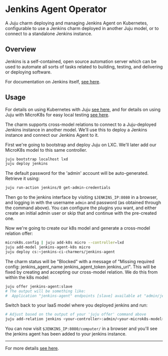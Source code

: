 # Jenkins Agent Operator

A Juju charm deploying and managing Jenkins Agent on Kubernetes, configurable to
use a Jenkins charm deployed in another Juju model, or to connect to a
standalone Jenkins instance.

## Overview

Jenkins is a self-contained, open source automation server which can be used
to automate all sorts of tasks related to building, testing, and delivering or
deploying software.

For documentation on Jenkins itself, [see here](https://www.jenkins.io/doc/).

## Usage

For details on using Kubernetes with Juju [see here](https://juju.is/docs/kubernetes), and for details on using
Juju with MicroK8s for easy local testing [see here](https://juju.is/docs/microk8s-cloud).

The charm supports cross-model relations to connect to a Juju-deployed Jenkins
instance in another model. We'll use this to deploy a Jenkins instance and
connect our Jenkins Agent to it.

First we're going to bootstrap and deploy Juju on LXC. We'll later add our
MicroK8s model to this same controller.

```bash
juju bootstrap localhost lxd
juju deploy jenkins
```

The default password for the 'admin' account will be auto-generated. Retrieve it using:

```bash
juju run-action jenkins/0 get-admin-credentials
```

Then go to the jenkins interface by visiting `$JENKINS_IP:8080` in a browser,
and logging in with the username `admin` and password (as obtained through the command above).
 You can configure the plugins you want, and either create an
initial admin user or skip that and continue with the pre-created one.

Now we're going to create our k8s model and generate a cross-model relation
offer:

```bash
microk8s.config | juju add-k8s micro --controller=lxd
juju add-model jenkins-agent-k8s micro
juju deploy cs:~jenkins-ci-charmers/jenkins-agent
```

The charm status will be "Blocked" with a message of "Missing required config:
jenkins_agent_name jenkins_agent_token jenkins_url". This will be fixed
by creating and accepting our cross-model relation. We do this from within the
k8s model:

```bash
juju offer jenkins-agent:slave
# The output will be something like:
#  Application "jenkins-agent" endpoints [slave] available at "admin/jenkins-agent-k8s.jenkins-agent"
```

Switch back to your IaaS model where you deployed jenkins and run:

```bash
# Adjust based on the output of your 'juju offer' command above
juju add-relation jenkins <your-controller>:admin/<your-microk8s-model>.jenkins-agent
```

You can now visit `$JENKINS_IP:8080/computer/` in a browser and you'll see the
jenkins agent has been added to your jenkins instance.

---

For more details [see here](https://charmhub.io/alejdg-jenkins-agent-k8s/docs).
